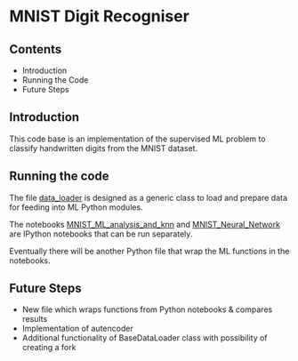 # MNIST Digit Recogniser
## Contents
* Introduction
* Running the Code
* Future Steps

## Introduction
This code base is an implementation of the supervised ML problem to classify handwritten digits from the MNIST dataset. 

## Running the code
The file [data_loader](#data_loader.py) is designed as a generic class to load and prepare data for feeding into ML Python modules. 

The notebooks [MNIST_ML_analysis_and_knn](#MNIST_ML_analysis_and_knn.ipynb) and [MNIST_Neural_Network](#MNIST_Neural_Network.ipynb) are IPython notebooks that can be run separately. 

Eventually there will be another Python file that wrap the ML functions in the notebooks.

## Future Steps
* New file which wraps functions from Python notebooks & compares results
* Implementation of autencoder
* Additional functionality of BaseDataLoader class with possibility of creating a fork